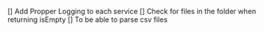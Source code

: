 [] Add Propper Logging to each service
[] Check for files in the folder when returning isEmpty
[] To be able to parse csv files